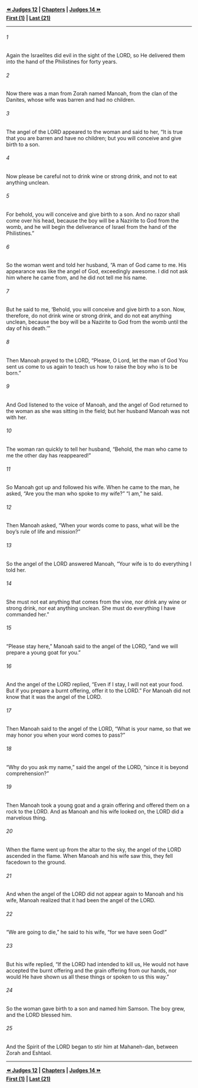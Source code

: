  
**[⏪ Judges 12](./Judges%2012.md) | [Chapters](./_index.md) | [Judges 14 ⏩](./Judges%2014.md)**  
**[First (1)](./Judges%201.md) | [Last (21)](./Judges%2021.md)**  
  
---  
  
###### 1  
Again the Israelites did evil in the sight of the LORD, so He delivered them into the hand of the Philistines for forty years.  
  
###### 2  
Now there was a man from Zorah named Manoah, from the clan of the Danites, whose wife was barren and had no children.  
  
###### 3  
The angel of the LORD appeared to the woman and said to her, “It is true that you are barren and have no children; but you will conceive and give birth to a son.  
  
###### 4  
Now please be careful not to drink wine or strong drink, and not to eat anything unclean.  
  
###### 5  
For behold, you will conceive and give birth to a son. And no razor shall come over his head, because the boy will be a Nazirite to God from the womb, and he will begin the deliverance of Israel from the hand of the Philistines.”  
  
###### 6  
So the woman went and told her husband, “A man of God came to me. His appearance was like the angel of God, exceedingly awesome. I did not ask him where he came from, and he did not tell me his name.  
  
###### 7  
But he said to me, ‘Behold, you will conceive and give birth to a son. Now, therefore, do not drink wine or strong drink, and do not eat anything unclean, because the boy will be a Nazirite to God from the womb until the day of his death.’”  
  
###### 8  
Then Manoah prayed to the LORD, “Please, O Lord, let the man of God You sent us come to us again to teach us how to raise the boy who is to be born.”  
  
###### 9  
And God listened to the voice of Manoah, and the angel of God returned to the woman as she was sitting in the field; but her husband Manoah was not with her.  
  
###### 10  
The woman ran quickly to tell her husband, “Behold, the man who came to me the other day has reappeared!”  
  
###### 11  
So Manoah got up and followed his wife. When he came to the man, he asked, “Are you the man who spoke to my wife?” “I am,” he said.  
  
###### 12  
Then Manoah asked, “When your words come to pass, what will be the boy’s rule of life and mission?”  
  
###### 13  
So the angel of the LORD answered Manoah, “Your wife is to do everything I told her.  
  
###### 14  
She must not eat anything that comes from the vine, nor drink any wine or strong drink, nor eat anything unclean. She must do everything I have commanded her.”  
  
###### 15  
“Please stay here,” Manoah said to the angel of the LORD, “and we will prepare a young goat for you.”  
  
###### 16  
And the angel of the LORD replied, “Even if I stay, I will not eat your food. But if you prepare a burnt offering, offer it to the LORD.” For Manoah did not know that it was the angel of the LORD.  
  
###### 17  
Then Manoah said to the angel of the LORD, “What is your name, so that we may honor you when your word comes to pass?”  
  
###### 18  
“Why do you ask my name,” said the angel of the LORD, “since it is beyond comprehension?”  
  
###### 19  
Then Manoah took a young goat and a grain offering and offered them on a rock to the LORD. And as Manoah and his wife looked on, the LORD did a marvelous thing.  
  
###### 20  
When the flame went up from the altar to the sky, the angel of the LORD ascended in the flame. When Manoah and his wife saw this, they fell facedown to the ground.  
  
###### 21  
And when the angel of the LORD did not appear again to Manoah and his wife, Manoah realized that it had been the angel of the LORD.  
  
###### 22  
“We are going to die,” he said to his wife, “for we have seen God!”  
  
###### 23  
But his wife replied, “If the LORD had intended to kill us, He would not have accepted the burnt offering and the grain offering from our hands, nor would He have shown us all these things or spoken to us this way.”  
  
###### 24  
So the woman gave birth to a son and named him Samson. The boy grew, and the LORD blessed him.  
  
###### 25  
And the Spirit of the LORD began to stir him at Mahaneh-dan, between Zorah and Eshtaol.  
  
  
---  
  
**[⏪ Judges 12](./Judges%2012.md) | [Chapters](./_index.md) | [Judges 14 ⏩](./Judges%2014.md)**  
**[First (1)](./Judges%201.md) | [Last (21)](./Judges%2021.md)**  
  
